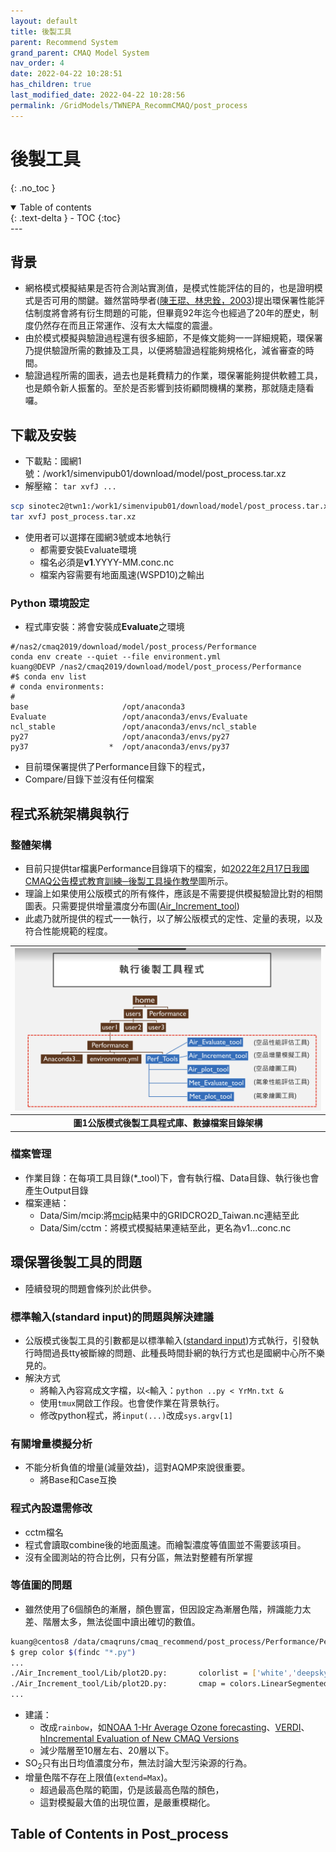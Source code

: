 ```yaml
---
layout: default
title: 後製工具
parent: Recommend System
grand_parent: CMAQ Model System
nav_order: 4
date: 2022-04-22 10:28:51
has_children: true
last_modified_date: 2022-04-22 10:28:56
permalink: /GridModels/TWNEPA_RecommCMAQ/post_process
---
```


# 後製工具
{: .no_toc }

<details open markdown="block">
  <summary>
    Table of contents
  </summary>
  {: .text-delta }
- TOC
{:toc}
</details>
---

## 背景
- 網格模式模擬結果是否符合測站實測值，是模式性能評估的目的，也是證明模式是否可用的關鍵。雖然當時學者([陳王琨、林忠銓，2003])提出環保署性能評估制度將會將有衍生問題的可能，但畢竟92年迄今也經過了20年的歷史，制度仍然存在而且正常運作、沒有太大幅度的震盪。
- 由於模式模擬與驗證過程還有很多細節，不是條文能夠一一詳細規範，環保署乃提供驗證所需的數據及工具，以便將驗證過程能夠規格化，減省審查的時間。
- 驗證過程所需的圖表，過去也是耗費精力的作業，環保署能夠提供軟體工具，也是頗令新人振奮的。至於是否影響到技術顧問機構的業務，那就隨走隨看囉。

[陳王琨、林忠銓，2003]: <http://nhuir.nhu.edu.tw/retrieve/7958/3042040201.pdf> "陳王琨、林忠詮，2003，「空氣品質模擬規範與模式審核管理新制度之建置研究」，2003 年氣膠研討會論文集"

## 下載及安裝
- 下載點：國網1號：/work1/simenvipub01/download/model/post_process.tar.xz
- 解壓縮： `tar xvfJ ...`
```bash
scp sinotec2@twn1:/work1/simenvipub01/download/model/post_process.tar.xz .
tar xvfJ post_process.tar.xz
```
- 使用者可以選擇在國網3號或本地執行
  - 都需要安裝Evaluate環境
  - 檔名必須是**v1**.YYYY-MM.conc.nc
  - 檔案內容需要有地面風速(WSPD10)之輸出

### Python 環境設定
- 程式庫安裝：將會安裝成**Evaluate**之環境

```bath
#/nas2/cmaq2019/download/model/post_process/Performance
conda env create --quiet --file environment.yml
kuang@DEVP /nas2/cmaq2019/download/model/post_process/Performance
#$ conda env list
# conda environments:
#
base                     /opt/anaconda3
Evaluate                 /opt/anaconda3/envs/Evaluate
ncl_stable               /opt/anaconda3/envs/ncl_stable
py27                     /opt/anaconda3/envs/py27
py37                  *  /opt/anaconda3/envs/py37
```
- 目前環保署提供了Performance目錄下的程式，
- Compare/目錄下並沒有任何檔案

## 程式系統架構與執行
### 整體架構
- 目前只提供tar檔裏Performance目錄項下的檔案，如[2022年2月17日我國CMAQ公告模式教育訓練─後製工具操作教學](https://drive.google.com/drive/folders/1_GdUsRXQU1p8QhwwDbhz-nVhgUQBbftX)圖所示。
- 理論上如果使用公版模式的所有條件，應該是不需要提供模擬驗證比對的相關圖表。只需要提供增量濃度分布圖([Air_Increment_tool](https://sinotec2.github.io/Focus-on-Air-Quality/GridModels/TWNEPA_RecommCMAQ/post_process/Air_Increment/))
- 此處乃就所提供的程式一一執行，以了解公版模式的定性、定量的表現，以及符合性能規範的程度。

| ![post_process.PNG](https://github.com/sinotec2/Focus-on-Air-Quality/raw/main/assets/images/post_process.png) |
|:--:|
| <b>圖1公版模式後製工具程式庫、數據檔案目錄架構</b>|

### 檔案管理
- 作業目錄：在每項工具目錄(*_tool)下，會有執行檔、Data目錄、執行後也會產生Output目錄
- 檔案連結：
  - Data/Sim/mcip:將[mcip](https://sinotec2.github.io/Focus-on-Air-Quality/GridModels/MCIP/)結果中的GRIDCRO2D_Taiwan.nc連結至此
  - Data/Sim/cctm：將模式模擬結果連結至此，更名為v1...conc.nc

## 環保署後製工具的問題
- 陸續發現的問題會條列於此供參。

### 標準輸入(standard input)的問題與解決建議
- 公版模式後製工具的引數都是以標準輸入([standard input](https://blog.xuite.net/tzeng015/twblog/113272123-Standard+Input+and+Output))方式執行，引發執行時間過長tty被斷線的問題、此種長時間卦網的執行方式也是國網中心所不樂見的。
- 解決方式
  - 將輸入內容寫成文字檔，以`<`輸入：`python ..py < YrMn.txt &`
  - 使用`tmux`開啟工作段。也會使作業在背景執行。
  - 修改python程式，將`input(...)`改成`sys.argv[1]`

### 有關增量模擬分析
- 不能分析負值的增量(減量效益)，這對AQMP來說很重要。
  - 將Base和Case互換

### 程式內設還需修改
- cctm檔名
- 程式會讀取combine後的地面風速。而繪製濃度等值圖並不需要該項目。
- 沒有全國測站的符合比例，只有分區，無法對整體有所掌握

### 等值圖的問題
- 雖然使用了6個顏色的漸層，顏色豐富，但因設定為漸層色階，辨識能力太差、階層太多，無法從圖中讀出確切的數值。

```bash
kuang@centos8 /data/cmaqruns/cmaq_recommend/post_process/Performance/Perf_Tools
$ grep color $(findc "*.py")
...
./Air_Increment_tool/Lib/plot2D.py:       colorlist = ['white','deepskyblue','forestgreen','gold','red','purple']
./Air_Increment_tool/Lib/plot2D.py:       cmap = colors.LinearSegmentedColormap.from_list('AAA', colorlist)
...
```

- 建議：
  - 改成`rainbow`，如[NOAA 1-Hr Average Ozone forecasting](https://airquality.weather.gov/)、[VERDI](https://sinotec2.github.io/Focus-on-Air-Quality/GridModels/TWNEPA_RecommCMAQ/emis_sens/2add_NewPt/#201901模擬結果差值)、[hIncremental Evaluation of New CMAQ Versions](https://www.epa.gov/cmaq/incremental-evaluation-new-cmaq-versions)
  - 減少階層至10層左右、20層以下。
- SO<sub>2</sub>只有出日均值濃度分布，無法討論大型污染源的行為。
- 增量色階不存在上限值(`extend=Max`)。
  - 超過最高色階的範圍，仍是該最高色階的顏色，
  - 這對模擬最大值的出現位置，是嚴重模糊化。

## Table of Contents in Post_process